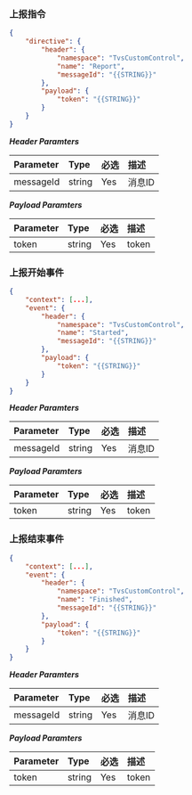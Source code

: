 ### 上报指令
```json
{
	"directive": {
		"header": {
			"namespace": "TvsCustomControl",
			"name": "Report",
            "messageId": "{{STRING}}"
		},
		"payload": {
            "token": "{{STRING}}"
		}
	}
}	
```

***Header Paramters***

|	Parameter			|	Type		|	必选	|	描述								|
|	:-------------------	|	:--------	|	:-----	|	:--------------------------------	|
|	messageId			|	string	|	Yes	|	消息ID							|

***Payload Paramters***

|	Parameter						|	Type		|	必选	|	描述						|
|	:-------------------------------	|	:--------	|	:-----	|	:------------------------	|
|	token							|	string	|	Yes	|	token					|

### 上报开始事件
```json
{
	"context": [...],
	"event": {
		"header": {
			"namespace": "TvsCustomControl",
			"name": "Started",
            "messageId": "{{STRING}}"
		},
		"payload": {
            "token": "{{STRING}}"
		}
	}
}	
```

***Header Paramters***

|	Parameter			|	Type		|	必选	|	描述								|
|	:-------------------	|	:--------	|	:-----	|	:--------------------------------	|
|	messageId			|	string	|	Yes	|	消息ID							|

***Payload Paramters***

|	Parameter						|	Type		|	必选	|	描述						|
|	:-------------------------------	|	:--------	|	:-----	|	:------------------------	|
|	token							|	string	|	Yes	|	token					|

### 上报结束事件
```json
{
	"context": [...],
	"event": {
		"header": {
			"namespace": "TvsCustomControl",
			"name": "Finished",
            "messageId": "{{STRING}}"
		},
		"payload": {
            "token": "{{STRING}}"
		}
	}
}	
```

***Header Paramters***

|	Parameter			|	Type		|	必选	|	描述								|
|	:-------------------	|	:--------	|	:-----	|	:--------------------------------	|
|	messageId			|	string	|	Yes	|	消息ID							|

***Payload Paramters***

|	Parameter						|	Type		|	必选	|	描述						|
|	:-------------------------------	|	:--------	|	:-----	|	:------------------------	|
|	token							|	string	|	Yes	|	token					|